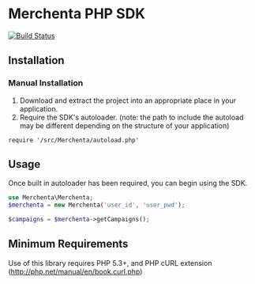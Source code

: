 Merchenta PHP SDK
===================
[![Build Status](https://secure.travis-ci.org/sp4ce/merchenta-php.png?branch=master)](http://travis-ci.org/sp4ce/merchenta-php)
## Installation

### Manual Installation
1. Download and extract the project into an appropriate place in your application.
2. Require the SDK's autoloader. (note: the path to include the autoload may be different depending on the structure of your application)
```
require '/src/Merchenta/autoload.php'
```

## Usage
Once built in autoloader has been required, you can begin using the SDK.
```php
use Merchenta\Merchenta;
$merchenta = new Merchenta('user_id', 'user_pwd');

$campaigns = $merchenta->getCampaigns();
```
## Minimum Requirements
Use of this library requires PHP 5.3+, and PHP cURL extension (http://php.net/manual/en/book.curl.php)
